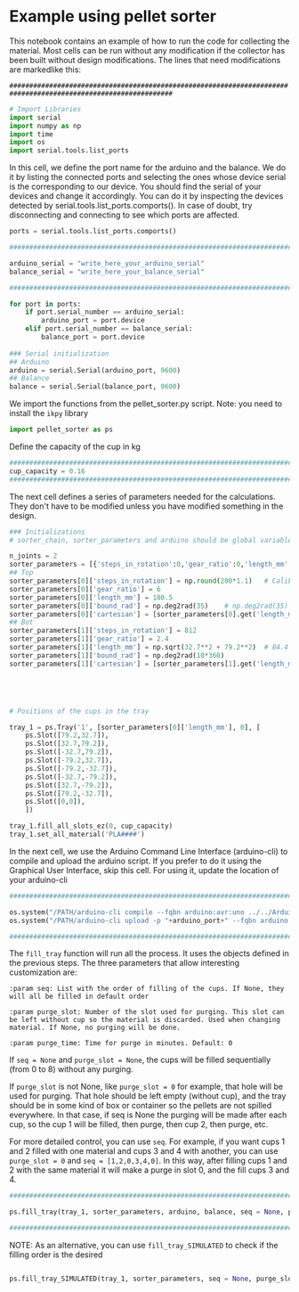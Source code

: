 # Example using pellet sorter

This notebook contains an example of how to run the code for collecting the material. Most cells can be run without any modification if the collector has been built without design modifications. The lines that need modifications are markedlike this:

`###############################################################################################################`



```python
# Import Libraries
import serial
import numpy as np
import time
import os
import serial.tools.list_ports
```

In this cell, we define the port name for the arduino and the balance. We do it by listing the connected ports and selecting the ones whose device serial is the corresponding to our device. You should find the serial of your devices and change it accordingly. You can do it by inspecting the devices detected by serial.tools.list_ports.comports(). In case of doubt, try disconnecting and connecting to see which ports are affected.


```python
ports = serial.tools.list_ports.comports()

###############################################################################################################

arduino_serial = "write_here_your_arduino_serial"
balance_serial = "write_here_your_balance_serial"

###############################################################################################################

for port in ports:
    if port.serial_number == arduino_serial:
        arduino_port = port.device
    elif port.serial_number == balance_serial:
        balance_port = port.device
        
### Serial initialization
## Arduino
arduino = serial.Serial(arduino_port, 9600)
## Balance
balance = serial.Serial(balance_port, 9600)
```

We import the functions from the pellet_sorter.py script. Note: you need to install the `ikpy` library


```python
import pellet_sorter as ps
```

Define the capacity of the cup in kg


```python
###############################################################################################################
cup_capacity = 0.16
###############################################################################################################
```

The next cell defines a series of parameters needed for the calculations. They don't have to be modified unless you have modified something in the design.


```python
### Initializations
# sorter_chain, sorter_parameters and arduino should be global variables

n_joints = 2
sorter_parameters = [{'steps_in_rotation':0,'gear_ratio':0,'length_mm':0,'bound_rad':0, 'cartesian':[0,0]} for k in range(n_joints)]
## Top
sorter_parameters[0]['steps_in_rotation'] = np.round(200*1.1)   # Calibrate multiplicative factor to compensate lost steps if necessary
sorter_parameters[0]['gear_ratio'] = 6
sorter_parameters[0]['length_mm'] = 180.5
sorter_parameters[0]['bound_rad'] = np.deg2rad(35)    # np.deg2rad(35)  # IK Rotation bound in either direction, not total
sorter_parameters[0]['cartesian'] = [sorter_parameters[0].get('length_mm'), 0]
## Bot
sorter_parameters[1]['steps_in_rotation'] = 812
sorter_parameters[1]['gear_ratio'] = 2.4
sorter_parameters[1]['length_mm'] = np.sqrt(32.7**2 + 79.2**2)  # 84.4
sorter_parameters[1]['bound_rad'] = np.deg2rad(10*360)
sorter_parameters[1]['cartesian'] = [sorter_parameters[1].get('length_mm'), 0]





# Positions of the cups in the tray

tray_1 = ps.Tray('1', [sorter_parameters[0]['length_mm'], 0], [
    ps.Slot([79.2,32.7]),
    ps.Slot([32.7,79.2]),
    ps.Slot([-32.7,79.2]),
    ps.Slot([-79.2,32.7]),
    ps.Slot([-79.2,-32.7]),
    ps.Slot([-32.7,-79.2]),
    ps.Slot([32.7,-79.2]),
    ps.Slot([79.2,-32.7]),
    ps.Slot([0,0]), 
    ])

tray_1.fill_all_slots_ez(0, cup_capacity)
tray_1.set_all_material('PLA####')
```

In the next cell, we use the Arduino Command Line Interface (arduino-cli) to compile and upload the arduino script. If you prefer to do it using the Graphical User Interface, skip this cell. For using it, update the location of your arduino-cli


```python
###############################################################################################################

os.system("/PATH/arduino-cli compile --fqbn arduino:avr:uno ../../Arduino/Pellet_sorter_v2/Pellet_sorter_v2.ino")
os.system("/PATH/arduino-cli upload -p "+arduino_port+" --fqbn arduino:avr:uno ../../Arduino/Pellet_sorter_v2/Pellet_sorter_v2.ino")

###############################################################################################################
```

The `fill_tray` function will run all the process. It uses the objects defined in the previous steps. The three parameters that allow interesting customization are: 

`:param seq: List with the order of filling of the cups. If None, they will all be filled in default order`

`:param purge_slot: Number of the slot used for purging. This slot can be left without cup so the material is discarded. Used when changing material. If None, no purging will be done.`
                        
`:param purge_time: Time for purge in minutes. Default: 0`

If `seq = None` and `purge_slot = None`, the cups will be filled sequentially (from 0 to 8) without any purging.

If `purge_slot` is not None, like `purge_slot = 0` for example, that hole will be used for purging. That hole should be left empty (without cup), and the tray should be in some kind of box or container so the pellets are not spilled everywhere. In that case, if seq is None the  purging will be made after each cup, so the cup 1 will be filled, then purge, then cup 2, then purge, etc.

For more detailed control, you can use `seq`. For example, if you want cups 1 and 2 filled with one material and cups 3 and 4 with another, you can use `purge_slot = 0` and `seq = [1,2,0,3,4,0]`. In this way, after filling cups 1 and 2 with the same material it will make a purge in slot 0, and the fill cups 3 and 4. 



```python
##################################################################################################################

ps.fill_tray(tray_1, sorter_parameters, arduino, balance, seq = None, purge_slot = 0, purge_time = 1)

###############################################################################################################
```

NOTE: As an alternative, you can use `fill_tray_SIMULATED` to check if the filling order is the desired


```python

ps.fill_tray_SIMULATED(tray_1, sorter_parameters, seq = None, purge_slot = 7, purge_time = 1)
```


```python

```
